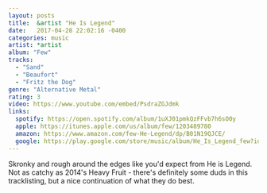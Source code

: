 ```yaml
---
layout: posts
title:  &artist "He Is Legend"
date:   2017-04-28 22:02:16 -0400
categories: music
artist: *artist
album: "Few"
tracks:
  - "Sand"
  - "Beaufort"
  - "Fritz the Dog"
genre: "Alternative Metal"
rating: 3
video: https://www.youtube.com/embed/PsdraZGJdmk
links:
  spotify: https://open.spotify.com/album/1uXJ01pmkQzFFvb7h6sO0y
  apple: https://itunes.apple.com/us/album/few/1203489780
  amazon: https://www.amazon.com/few-He-Legend/dp/B01N19QJCE/
  google: https://play.google.com/store/music/album/He_Is_Legend_few?id=Bqi62uwr3iddcjvcaikqwt7pqvm&hl=en
---
```


Skronky and rough around the edges like you'd expect from He is Legend.  Not as catchy as 2014's Heavy Fruit - there's definitely some duds in this tracklisting, but a nice continuation of what they do best.
